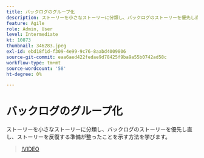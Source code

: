```yaml
---
title: バックログのグループ化
description: ストーリーを小さなストーリーに分類し、バックログのストーリーを優先し直し、ストーリーを反復する準備が整ったことを示す方法を学びます。
feature: Agile
role: Admin, User
level: Intermediate
kt: 10873
thumbnail: 346283.jpeg
exl-id: ebd18f1d-f309-4e99-9c76-8aabd4009806
source-git-commit: eaa6aed422fedae9d78425f9ba9a55b0742ad58c
workflow-type: tm+mt
source-wordcount: '58'
ht-degree: 0%

---
```


# バックログのグループ化

ストーリーを小さなストーリーに分類し、バックログのストーリーを優先し直し、ストーリーを反復する準備が整ったことを示す方法を学びます。

>[!VIDEO](https://video.tv.adobe.com/v/346283/?quality=12&learn=on)
